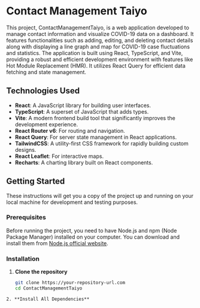 # Contact Management Taiyo

This project, ContactManagementTaiyo, is a web application developed to manage contact information and visualize COVID-19 data on a dashboard. It features functionalities such as adding, editing, and deleting contact details along with displaying a line graph and map for COVID-19 case fluctuations and statistics. The application is built using React, TypeScript, and Vite, providing a robust and efficient development environment with features like Hot Module Replacement (HMR). It utilizes React Query for efficient data fetching and state management.

## Technologies Used

- **React**: A JavaScript library for building user interfaces.
- **TypeScript**: A superset of JavaScript that adds types.
- **Vite**: A modern frontend build tool that significantly improves the development experience.
- **React Router v6**: For routing and navigation.
- **React Query**: For server state management in React applications.
- **TailwindCSS**: A utility-first CSS framework for rapidly building custom designs.
- **React Leaflet**: For interactive maps.
- **Recharts**: A charting library built on React components.

## Getting Started

These instructions will get you a copy of the project up and running on your local machine for development and testing purposes.

### Prerequisites

Before running the project, you need to have Node.js and npm (Node Package Manager) installed on your computer. You can download and install them from [Node.js official website](https://nodejs.org/).

### Installation

1. **Clone the repository**

   ```bash
   git clone https://your-repository-url.com
   cd ContactManagementTaiyo
  ```
2. **Install All Dependencies**